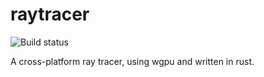 # raytracer

![Build status](https://github.com/jla2000/chip8-emulator/actions/workflows/rust.yml/badge.svg)

A cross-platform ray tracer, using wgpu and written in rust.
